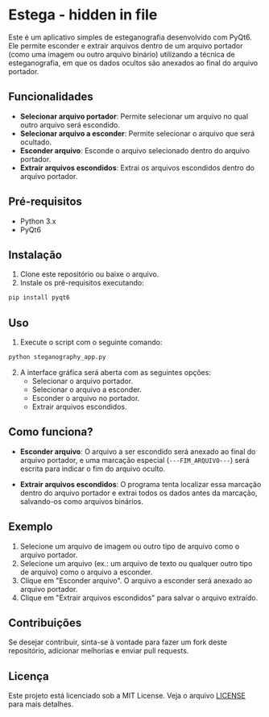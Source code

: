 # Estega - hidden in file
 
 Este é um aplicativo simples de esteganografia desenvolvido com PyQt6.
 Ele permite esconder e extrair arquivos dentro de um arquivo portador
 (como uma imagem ou outro arquivo binário) utilizando a técnica de esteganografia,
 em que os dados ocultos são anexados ao final do arquivo portador.

 ## Funcionalidades

 - **Selecionar arquivo portador**: Permite selecionar um arquivo no qual outro arquivo será escondido.
 - **Selecionar arquivo a esconder**: Permite selecionar o arquivo que será ocultado.
 - **Esconder arquivo**: Esconde o arquivo selecionado dentro do arquivo portador.
 - **Extrair arquivos escondidos**: Extrai os arquivos escondidos dentro do arquivo portador.

 ## Pré-requisitos

 - Python 3.x
 - PyQt6

 ## Instalação

 1. Clone este repositório ou baixe o arquivo.
 2. Instale os pré-requisitos executando:

 ```bash
 pip install pyqt6
 ```

 ## Uso

 1. Execute o script com o seguinte comando:

 ```bash
 python steganography_app.py
 ```

 2. A interface gráfica será aberta com as seguintes opções:
    - Selecionar o arquivo portador.
    - Selecionar o arquivo a esconder.
    - Esconder o arquivo no portador.
    - Extrair arquivos escondidos.

 ## Como funciona?

 - **Esconder arquivo**: O arquivo a ser escondido será anexado ao final do arquivo portador,
 e uma marcação especial (`---FIM_ARQUIVO---`) será escrita para indicar o fim do arquivo oculto.
 
 - **Extrair arquivos escondidos**: O programa tenta localizar essa marcação dentro do arquivo portador
 e extrai todos os dados antes da marcação, salvando-os como arquivos binários.

 ## Exemplo

 1. Selecione um arquivo de imagem ou outro tipo de arquivo como o arquivo portador.
 2. Selecione um arquivo (ex.: um arquivo de texto ou qualquer outro tipo de arquivo) como o arquivo a esconder.
 3. Clique em "Esconder arquivo". O arquivo a esconder será anexado ao arquivo portador.
 4. Clique em "Extrair arquivos escondidos" para salvar o arquivo extraído.

 ## Contribuições

 Se desejar contribuir, sinta-se à vontade para fazer um fork deste repositório,
 adicionar melhorias e enviar pull requests.

 ## Licença

 Este projeto está licenciado sob a MIT License. Veja o arquivo [LICENSE](LICENSE) para mais detalhes.
       
